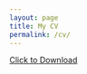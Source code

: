 ```yaml
---
layout: page
title: My CV
permalink: /cv/
---
```

<a href="/AndrewM_CV.pdf" download>Click to Download</a>
